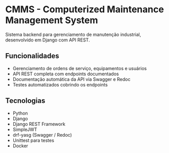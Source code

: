 # CMMS - Computerized Maintenance Management System

Sistema backend para gerenciamento de manutenção industrial, desenvolvido em Django com API REST.

## Funcionalidades
- Gerenciamento de ordens de serviço, equipamentos e usuários  
- API REST completa com endpoints documentados
- Documentação automática da API via Swagger e Redoc  
- Testes automatizados cobrindo os endpoints  

## Tecnologias
- Python  
- Django  
- Django REST Framework  
- SimpleJWT  
- drf-yasg (Swagger / Redoc)  
- Unittest para testes  
- Docker  
